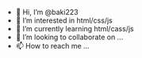 - 👋 Hi, I’m @baki223
- 👀 I’m interested in html/css/js
- 🌱 I’m currently learning html/cass/js
- 💞️ I’m looking to collaborate on ...
- 📫 How to reach me ...

<!---
baki223/baki223 is a ✨ special ✨ repository because its `README.md` (this file) appears on your GitHub profile.
You can click the Preview link to take a look at your changes.
--->
